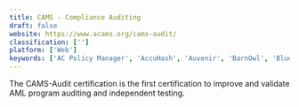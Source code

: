 ```yaml
---
title: CAMS - Compliance Auditing
draft: false 
website: https://www.acams.org/cams-audit/
classification: ['']
platform: ['Web']
keywords: ['AC Policy Manager', 'AccuHash', 'Auvenir', 'BarnOwl', 'Blueprint OneWorld', 'Blueprint RCM', 'Borealis Application', 'Business Risk Management', 'TRADEPAQ TRM', 'Veriphy', 'WolfPAC', 'blazingAudit', 'riskcloud.NET']
---
```

The CAMS-Audit certification is the first certification to improve and validate AML program auditing and independent testing.